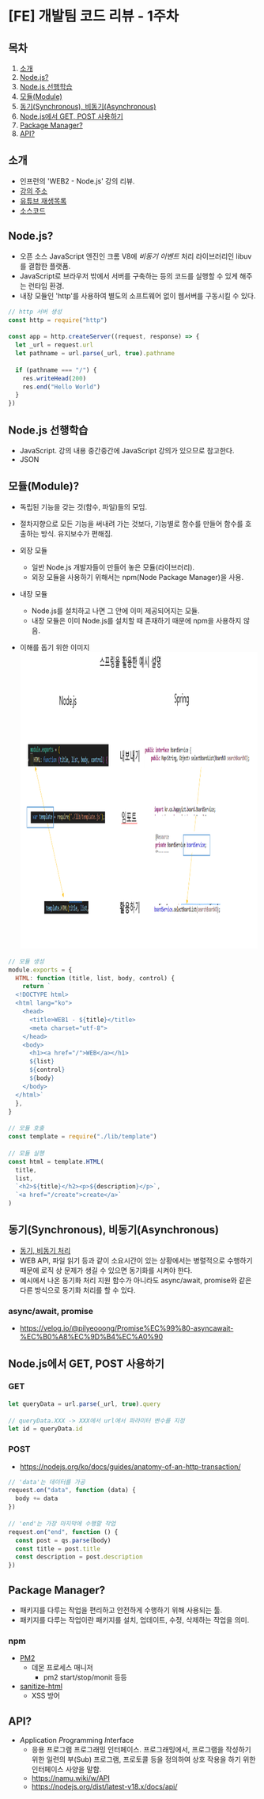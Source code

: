 # [FE] 개발팀 코드 리뷰 - 1주차

## 목차

1. [소개](#소개)
2. [Node.js?](#nodejs)
3. [Node.js 선행학습](#nodejs-선행학습)
4. [모듈(Module)](#모듈module)
5. [동기(Synchronous), 비동기(Asynchronous)](#동기synchronous-비동기asynchronous)
6. [Node.js에서 GET, POST 사용하기](#nodejs에서-get-post-사용하기)
7. [Package Manager?](#package-manager)
8. [API?](#api)

## 소개

- 인프런의 'WEB2 - Node.js' 강의 리뷰.
- [강의 주소](https://www.inflearn.com/course/web2-node-js)
- [유튜브 재생목록](https://www.youtube.com/playlist?list=PLuHgQVnccGMA9QQX5wqj6ThK7t2tsGxjm)
- [소스코드](https://github.com/web-n/Nodejs)

## Node.js?

- 오픈 소스 JavaScript 엔진인 크롬 V8에 _비동기 이벤트_ 처리 라이브러리인 libuv를 결합한 플랫폼.
- JavaScript로 브라우저 밖에서 서버를 구축하는 등의 코드를 실행할 수 있게 해주는 런타임 환경.
- 내장 모듈인 'http'를 사용하여 별도의 소프트웨어 없이 웹서버를 구동시킬 수 있다.

```javascript
// http 서버 생성
const http = require("http")

const app = http.createServer((request, response) => {
  let _url = request.url
  let pathname = url.parse(_url, true).pathname

  if (pathname === "/") {
    res.writeHead(200)
    res.end("Hello World")
  }
})
```

## Node.js 선행학습

- JavaScript. 강의 내용 중간중간에 JavaScript 강의가 있으므로 참고한다.
- JSON

## 모듈(Module)?

- 독립된 기능을 갖는 것(함수, 파일)들의 모임.
- 절차지향으로 모든 기능을 써내려 가는 것보다, 기능별로 함수를 만들어 함수를 호출하는 방식. 유지보수가 편해짐.
- 외장 모듈

  - 일반 Node.js 개발자들이 만들어 놓은 모듈(라이브러리).
  - 외장 모듈을 사용하기 위해서는 npm(Node Package Manager)을 사용.

- 내장 모듈

  - Node.js를 설치하고 나면 그 안에 이미 제공되어지는 모듈.
  - 내장 모듈은 이미 Node.js를 설치할 때 존재하기 때문에 npm을 사용하지 않음.

- 이해를 돕기 위한 이미지
  <img src="./week1.png" width="1000" height="600">

```javascript
// 모듈 생성
module.exports = {
  HTML: function (title, list, body, control) {
    return `
  <!DOCTYPE html>
  <html lang="ko">
    <head>
      <title>WEB1 - ${title}</title>
      <meta charset="utf-8">
    </head>
    <body>
      <h1><a href="/">WEB</a></h1>
      ${list}
      ${control}      
      ${body}
    </body>
  </html>`
  },
}

// 모듈 호출
const template = require("./lib/template")

// 모듈 실행
const html = template.HTML(
  title,
  list,
  `<h2>${title}</h2><p>${description}</p>`,
  `<a href="/create">create</a>`
)
```

## 동기(Synchronous), 비동기(Asynchronous)

- [동기, 비동기 처리](https://velog.io/@daybreak/%EB%8F%99%EA%B8%B0-%EB%B9%84%EB%8F%99%EA%B8%B0-%EC%B2%98%EB%A6%AC)
- WEB API, 파일 읽기 등과 같이 소요시간이 있는 상황에서는 병렬적으로 수행하기 때문에 로직 상 문제가 생길 수 있으면 동기화를 시켜야 한다.
- 예시에서 나온 동기화 처리 지원 함수가 아니라도 async/await, promise와 같은 다른 방식으로 동기화 처리를 할 수 있다.

### async/await, promise

- https://velog.io/@pilyeooong/Promise%EC%99%80-asyncawait-%EC%B0%A8%EC%9D%B4%EC%A0%90

## Node.js에서 GET, POST 사용하기

### GET

```javascript
let queryData = url.parse(_url, true).query

// queryData.XXX -> XXX에서 url에서 파라미터 변수를 지정
let id = queryData.id
```

### POST

- https://nodejs.org/ko/docs/guides/anatomy-of-an-http-transaction/

```javascript
// 'data'는 데이터를 가공
request.on("data", function (data) {
  body += data
})

// 'end'는 가장 마지막에 수행할 작업
request.on("end", function () {
  const post = qs.parse(body)
  const title = post.title
  const description = post.description
})
```

## Package Manager?

- 패키지를 다루는 작업을 편리하고 안전하게 수행하기 위해 사용되는 툴.
- 패키지를 다루는 작업이란 패키지를 설치, 업데이트, 수정, 삭제하는 작업을 의미.

### npm

- [PM2](https://pm2.keymetrics.io)
  - 데몬 프로세스 매니저
    - pm2 start/stop/monit 등등
- [sanitize-html](https://www.npmjs.com/package/sanitize-html)
  - XSS 방어

## API?

- *A*pplication *P*rogramming *I*nterface
  - 응용 프로그램 프로그래밍 인터페이스. 프로그래밍에서, 프로그램을 작성하기 위한 일련의 부(Sub) 프로그램, 프로토콜 등을 정의하여 상호 작용을 하기 위한 인터페이스 사양을 말함.
  - https://namu.wiki/w/API
  - https://nodejs.org/dist/latest-v18.x/docs/api/

